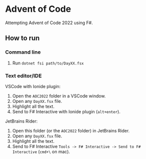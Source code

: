 # Advent of Code

Attempting Advent of Code 2022 using F#. 

## How to run

### Command line

1. Run `dotnet fsi path/to/DayXX.fsx`

### Text editor/IDE

VSCode with Ionide plugin:

1. Open the `AOC2022` folder in a VSCode window. 
2. Open any `DayXX.fsx` file. 
3. Highlight all the text. 
4. Send to F# Interactive with Ionide plugin (`alt+enter`).

JetBrains Rider:

1. Open this folder (or the `AOC2022` folder) in JetBrains Rider.
2. Open any `DayXX.fsx` file.
3. Highlight all the text.
4. Send to F# Interactive `Tools -> F# Interactive -> Send to F# Interactive` (`cmd+\` on mac).